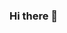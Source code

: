 ### Hi there 👋

<!--
**HerrSebas/HerrSebas** is a ✨ _special_ ✨ repository because its `README.md` (this file) appears on your GitHub profile.

Here are some ideas to get you started:

- 🔭 I’m currently working on a non-woven textile plant
- 🌱 I’m currently learning Java
- 👯 I’m looking to collaborate on Ruby on rails projects 
- 🤔 I’m looking for help with finding my first IT job
- 💬 Ask me about Data analysis
- 📫 How to reach me: sebnartor@gmail.com
- 😄 Pronouns: He/Him
- ⚡ Fun fact: I don't like cheese but i love pizza :)
-->
